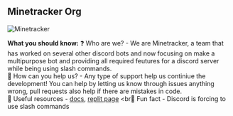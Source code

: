 ## Minetracker Org 
![Minetracker](https://i.imgur.com/tGVdFhB.png)

**What you should know:**
❓ Who are we? - We are Minetracker, a team that has worked on several other discord bots and now focusing on make a multipurpose bot and providing all required feutures for a discord server while being using slash commands.
<br>
🔨 How can you help us? - Any type of support help us continiue the development! You can help by letting us know through issues anything wrong, pull requests also help if there are mistakes in code.
<br>
📁 Useful resources - [docs](https://github.com/MineTracker/docs), [replit page](https://replit.com/team/MineTracker)
<br🤣 Fun fact - Discord is forcing to use slash commands 

